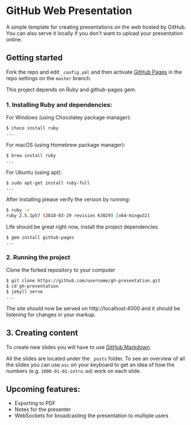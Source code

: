 # GitHub Web Presentation

A simple template for creating presentations on the web hosted by GitHub. You can also serve it locally if you don't want to upload your presentation online.

## Getting started

Fork the repo and edit `_config.yml` and then activate [GitHub Pages](https://help.github.com/articles/configuring-a-publishing-source-for-github-pages/) in the repo settings on the `master` branch.

This project depends on Ruby and github-pages gem.

### **1. Installing Ruby and dependencies:**

For Windows (using Chocolatey package manager):

```bash
$ choco install ruby
...
```

For macOS (using Homebrew package manager):

```bash
$ brew install ruby
...
```

For Ubuntu (using apt):

```bash
$ sudo apt-get install ruby-full
...
```

After installing please verify the version by running:

```bash
$ ruby -v
ruby 2.5.1p57 (2018-03-29 revision 63029) [x64-mingw32]
```

Life should be great right now, install the project dependencies
```
$ gem install github-pages
...
```

### **2. Running the project**

Clone the forked repository to your computer

```bash
$ git clone https://github.com/username/gh-presentation.git
$ cd gh-presentation
$ jekyll serve
...
```

The site should now be served on http://localhost:4000 and it should be listening for changes in your markup.

## **3. Creating content**

To create new slides you will have to use [GitHub Markdown](https://guides.github.com/features/mastering-markdown/).

All the slides are located under the `_posts` folder. To see an overview of all the slides you can use `esc` on your keyboard to get an idea of how the numbers (e.g. `1000-01-01-intro.md`) work on each slide.

## **Upcoming features:**

* Exporting to PDF
* Notes for the presenter
* WebSockets for broadcasting the presentation to multiple users
